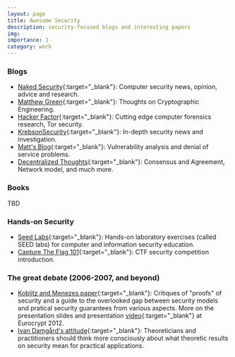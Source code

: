 ```yaml
---
layout: page
title: Awesome Security
description: security-focused blogs and interesting papers
img: 
importance: 1
category: work
---
```


### Blogs

- [Naked Security](https://nakedsecurity.sophos.com/){:target="\_blank"}: Computer security news, opinion, advice and research.
- [Matthew Green](https://blog.cryptographyengineering.com/){:target="\_blank"}: Thoughts on Cryptographic Engineering.
- [Hacker Factor](https://www.hackerfactor.com/){:target="\_blank"}: Cutting edge computer forensics research, Tor security.
- [KrebsonSecurity](https://krebsonsecurity.com/){:target="\_blank"}: In-depth security news and investigation.
- [Matt's Blog](https://matts-words.blogspot.com/){:target="\_blank"}: Vulnerability analysis and denial of service problems.
- [Decentralized Thoughts](https://decentralizedthoughts.github.io/){:target="\_blank"}: Consensus and Agreement, Network model, and much more.

### Books

TBD

### Hands-on Security

- [Seed Labs](https://seedsecuritylabs.org/){:target="\_blank"}: Hands-on laboratory exercises (called SEED labs) for computer and information security education.
- [Capture The Flag 101](https://ctf101.org/){:target="\_blank"}: CTF security competition introduction.

### The great debate (2006-2007, and beyond)

- [Koblitz and Menezes paper](https://eprint.iacr.org/2019/1336.pdf){:target="\_blank"}: Critiques of "proofs" of security and a guide to the overlooked gap between security models and pratical security guarantees from various aspects. More on the presentation slides and presentation [video](https://www.youtube.com/watch?v=l56ORg5xXkk&ab_channel=TheIACR){:target="\_blank"} at Eurocrypt 2012.
- [Ivan Damgård's attitude](https://users-cs.au.dk/~ivan/positionpaper.pdf){:target="\_blank"}: Theoreticians and practitioners should think more consciously about what theoretic results on security mean for practical applications.


